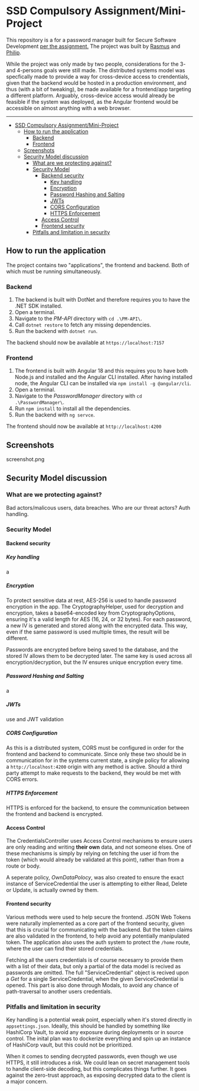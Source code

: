 # SSD Compulsory Assignment/Mini-Project

This repository is a for a password manager built for Secure Software Development [per the assignment.](https://rpede.github.io/SecureSoftwareDevelopment/assignments/mini-project)
The project was built by [Rasmus](https://github.com/sandbxk) and [Philip](https://github.com/philezad).

While the project was only made by two people, considerations for the 3- and 4-persons goals were still made. The distributed systems model was specfically made to provide a way for cross-device access to crendentials, given that the backend would be hosted in a production environment, and thus (with a bit of tweaking), be made available for a frontend/app targeting a different platform. Arguably, cross-device access would already be feasible if the system was deployed, as the Angular frontend would be accessible on almost anything with a web browser.
____________

- [SSD Compulsory Assignment/Mini-Project](#ssd-compulsory-assignmentmini-project)
  - [How to run the application](#how-to-run-the-application)
    - [Backend](#backend)
    - [Frontend](#frontend)
  - [Screenshots](#screenshots)
  - [Security Model discussion](#security-model-discussion)
    - [What are we protecting against?](#what-are-we-protecting-against)
    - [Security Model](#security-model)
      - [Backend security](#backend-security)
        - [Key handling](#key-handling)
        - [Encryption](#encryption)
        - [Password Hashing and Salting](#password-hashing-and-salting)
        - [JWTs](#jwts)
        - [CORS Configuration](#cors-configuration)
        - [HTTPS Enforcement](#https-enforcement)
      - [Access Control](#access-control)
      - [Frontend security](#frontend-security)
    - [Pitfalls and limitation in security](#pitfalls-and-limitation-in-security)

## How to run the application

The project contains two "applications", the frontend and backend. Both of which must be running simultaneously.

### Backend

1. The backend is built with DotNet and therefore requires you to have the .NET SDK installed.
2. Open a terminal.
3. Navigate to the *PM-API* directory with `cd .\PM-API\`.
4. Call `dotnet restore` to fetch any missing dependencies.
5. Run the backend with `dotnet run`.

The backend should now be available at `https://localhost:7157`

### Frontend

1. The frontend is built with Angular 18 and this requires you to have both Node.js and installed and the Angular CLI installed. After having installed node, the Angular CLI can be installed via `npm install -g @angular/cli`.
2. Open a terminal.
3. Navigate to the *PasswordManager* directory with `cd .\PasswordManager\`.
4. Run `npm install` to install all the dependencies.
5. Run the backend with `ng servce`.

The frontend should now be available at `http://localhost:4200`

## Screenshots

screenshot.png

## Security Model discussion

### What are we protecting against?

Bad actors/malicous users, data breaches. Who are our threat actors?
Auth handling.

### Security Model

#### Backend security

##### Key handling

a

##### Encryption

To protect sensitive data at rest, AES-256 is used to handle password encryption in the app. The CryptographyHelper, used for decryption and encryption, takes a base64-encoded key from CryptographyOptions, ensuring it's a valid length for AES (16, 24, or 32 bytes). For each password, a new IV is generated and stored along with the encrypted data. This way, even if the same password is used multiple times, the result will be different.

Passwords are encrypted before being saved to the database, and the stored IV allows them to be decrypted later. The same key is used across all encryption/decryption, but the IV ensures unique encryption every time.

##### Password Hashing and Salting

a

##### JWTs

use and JWT validation

##### CORS Configuration

As this is a distributed system, CORS must be configured in order for the frontend and backend to communicate. Since only these two should be in communication for in the systems current state, a single policy for allowing a `http://localhost:4200` origin with any method is active. Should a third party attempt to make requests to the backend, they would be met with CORS errors.

##### HTTPS Enforcement

HTTPS is enforced for the backend, to ensure the communication between the frontend and backend is encrypted.

#### Access Control

The CredentialsController uses Access Control mechanisms to ensure users are only reading and writing **their own** data, and not someone elses. One of these mechanisms is simply by relying on fetching the user id from the token (which would already be validated at this point), rather than from a route or body.

A seperate policy, *OwnDataPolocy*, was also created to ensure the exact instance of ServiceCredential the user is attempting to either Read, Delete or Update, is actually owned by them.

#### Frontend security

Various methods were used to help secure the frontend. JSON Web Tokens were naturally implemented as a core part of the frontend security, given that this is crucial for communicating with the backend. But the token claims are also validated in the frontend, to help avoid any potentially manipulated token. The application also uses the auth system to protect the `/home` route, where the user can find their stored credentials.

Fetching all the users credentials is of course necesarry to provide them with a list of their data, but only a partial of the data model is recived as passwords are omitted. The full "ServiceCredential" object is recived upon a *Get* for a single ServiceCredential, when the given ServiceCredential is opened. This part is also done through Modals, to avoid any chance of path-traversal to another users credentials.

### Pitfalls and limitation in security

Key handling is a potential weak point, especially when it's stored directly in `appsettings.json`. Ideally, this should be handled by something like HashiCorp Vault, to avoid any exposure during deployments or in source control. The inital plan was to dockerize everything and spin up an instance of HashiCorp vault, but this could not be prioritized.

When it comes to sending decrypted passwords, even though we use HTTPS, it still introduces a risk. We could lean on secret management tools to handle client-side decoding, but this complicates things further. It goes against the zero-trust approach, as exposing decrypted data to the client is a major concern.
